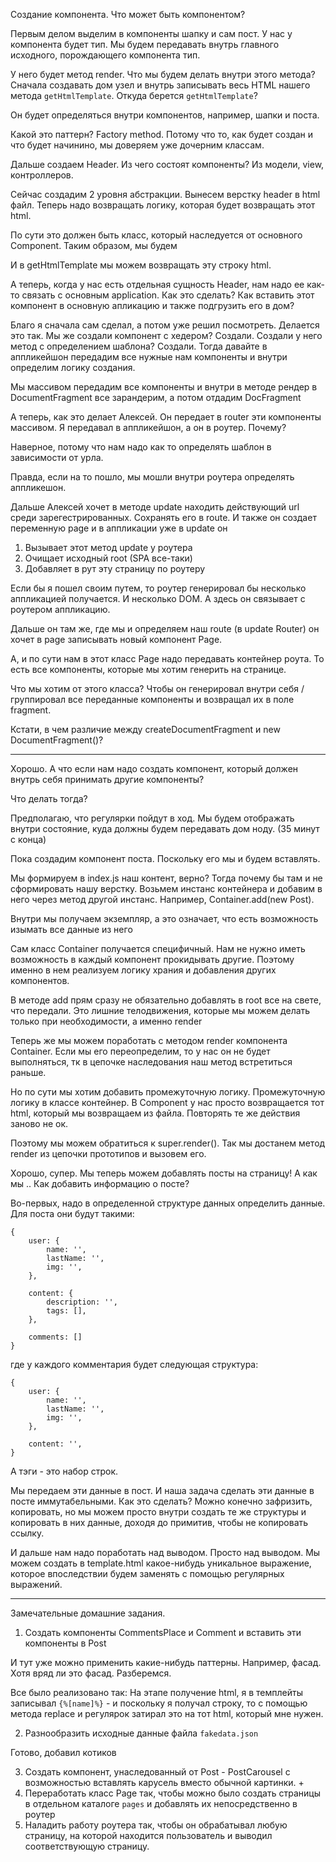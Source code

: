 Создание компонента.
Что может быть компонентом?

Первым делом выделим в компоненты шапку и сам пост.
У нас у компонента будет тип. Мы будем передавать внутрь главного
исходного, порождающего компонента тип.

У него будет метод render. Что мы будем делать внутри этого метода?
Сначала создавать дом узел и внутрь записывать весь HTML нашего
метода `getHtmlTemplate`. Откуда берется `getHtmlTemplate`?

Он будет определяться внутри компонентов, например, шапки
и поста.

Какой это паттерн? Factory method.
Потому что то, как будет создан и что будет начинино, мы доверяем уже дочерним
классам.

Дальше создаем Header.
Из чего состоят компоненты? Из модели, view, контроллеров.

Сейчас создадим 2 уровня абстракции.
Вынесем верстку header в html файл.
Теперь надо возвращать логику, которая будет возвращать этот
html.

По сути это должен быть класс, который наследуется от основного Component.
Таким образом, мы будем

И в getHtmlTemplate мы можем возвращать эту строку html.

А теперь, когда у нас есть отдельная сущность Header, нам надо
ее как-то связать с основным application. Как это сделать?
Как вставить этот компонент в основную апликацию и также подгрузить его
в дом?

Благо я сначала сам сделал, а потом уже решил посмотреть.
Делается это так. Мы же создали компонент с хедером?
Создали. Создали у него метод с определением шаблона?
Создали. Тогда давайте в аппликейшон передадим все нужные нам
компоненты и внутри определим логику создания.

Мы массивом передадим все компоненты и внутри в методе рендер
в DocumentFragment все зарандерим, а потом отдадим DocFragment

А теперь, как это делает Алексей. Он передает в router эти компоненты
массивом. Я передавал в аппликейшон, а он в роутер.
Почему?

Наверное, потому что нам надо как то определять шаблон в зависимости от
урла.

Правда, если на то пошло, мы мошли внутри роутера определять
аппликешон.

Дальше Алексей хочет в методе update находить действующий
url среди зарегестрированных. Сохранять его в route.
И также он создает переменную page и в аппликации уже
в update он
1. Вызывает этот метод update у роутера
2. Очищает исходный root (SPA все-таки)
3. Добавляет в рут эту страницу по роутеру

Если бы я пошел своим путем, то роутер генерировал бы несколько
аппликацией получается. И несколько DOM. А здесь
он связывает с роутером аппликацию.

Дальше он там же, где мы и определяем наш route (в update Router)
он хочет в page записывать новый компонент Page.

А, и по сути нам в этот класс Page надо передавать контейнер
роута. То есть все компоненты, которые мы хотим генерить на
странице.

Что мы хотим от этого класса?
Чтобы он генерировал внутри себя / группировал все переданные
компоненты и возвращал их в поле fragment.

Кстати, в чем различие между createDocumentFragment и
new DocumentFragment()?

---
Хорошо. А что если нам надо создать компонент, который должен внутрь
себя принимать другие компоненты?

Что делать тогда?

Предполагаю, что регулярки пойдут в ход. Мы будем отображать внутри
состояние, куда должны будем передавать дом ноду.
(35 минут с конца)

Пока создадим компонент поста. Поскольку его мы и будем вставлять.

Мы формируем в index.js наш контент, верно?
Тогда почему бы там и не сформировать нашу верстку.
Возьмем инстанс контейнера и добавим в него через метод другой инстанс.
Например, Container.add(new Post).

Внутри мы получаем экземпляр, а это означает, что есть возможность изымать
все данные из него

Сам класс Container получается специфичный. Нам не нужно иметь возможность в каждый
компонент прокидывать другие. Поэтому именно в нем реализуем логику храния и добавления
других компонентов.

В методе add прям сразу не обязательно добавлять в root все на свете, что передали.
Это лишние телодвижения, которые мы можем делать только при необходимости, а именно
render

Теперь же мы можем поработать с методом render компонента Container.
Если мы его переопределим, то у нас он не будет выполняться, тк в цепочке наследования
наш метод встретиться раньше.

Но по сути мы хотим добавить промежуточную логику. Промежуточную логику в
классе контейнер. В Component у нас просто возвращается тот html, который
мы возвращаем из файла. Повторять те же действия заново не ок.

Поэтому мы можем обратиться к super.render(). Так мы достанем метод render из
цепочки прототипов и вызовем его.

Хорошо, супер. Мы теперь можем добавлять посты на страницу!
А как мы .. Как добавить информацию о посте?

Во-первых, надо в определенной структуре данных определить данные.
Для поста они будут такими:

```
{
    user: {
        name: '',
        lastName: '',
        img: '',
    },
    
    content: {
        description: '',
        tags: [],
    },
    
    comments: []
}
```
где у каждого комментария будет следующая структура:
```
{
    user: {
        name: '',
        lastName: '',
        img: '',
    },

    content: '',
}
```
А тэги - это набор строк.

Мы передаем эти данные в пост.
И наша задача сделать эти данные в посте иммутабельными. Как это сделать?
Можно конечно зафризить, копировать, но мы можем просто внутри создать
те же структуры и копировать в них данные, доходя до примитив, чтобы не
копировать ссылку.

И дальше нам надо поработать над выводом. Просто над выводом.
Мы можем создать в template.html какое-нибудь уникальное выражение, которое
впоследствии будем заменять с помощью регулярных выражений.

---
Замечательные домашние задания.

1. Создать компоненты CommentsPlace и Comment и вставить эти компоненты
в Post

И тут уже можно применить какие-нибудь паттерны. Например, фасад. Хотя вряд ли это
фасад. Разберемся.

Все было реализовано так:
На этапе получение html, я в темплейты записывал `{%[name]%}` - и поскольку я получал
строку, то с помощью метода replace и регулярок затирал это на тот html, который мне
нужен.

2. Разнообразить исходные данные файла `fakedata.json`

Готово, добавил котиков

3. Создать компонент, унаследованный от Post - PostCarousel с возможностью
вставлять карусель вместо обычной картинки. +
4. Переработать класс Page так, чтобы можно было создать страницы в отдельном
каталоге `pages` и добавлять их непосредственно в роутер
5. Наладить работу роутера так, чтобы он обрабатывал любую страницу,
на которой находится пользователь и выводил соответствующую страницу.

